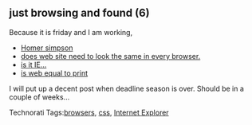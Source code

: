 <article><h2>just browsing and found (6)</h2><p>Because it is friday and I am working,</p><ul><li><a href="http://nedbatchelder.com/blog/200805/css_homer_animated.html">Homer simpson</a></li><li><a href="http://dowebsitesneedtolookexactlythesameineverybrowser.com/">does web site need to look the same in every browser.</a></li><li><a href="http://isitafuckingirritatingbrowser.com/">is it IE...</a></li><li><a href="http://iswebequaltoprint.com/">is web equal to print</a></li></ul><p>I will put up a decent post when deadline season is over. Should be in a couple of weeks...</p><!-- Technorati Tags Start --><p>Technorati Tags:<a href="http://technorati.com/tag/browsers" rel="tag">browsers</a>, <a href="http://technorati.com/tag/css" rel="tag">css</a>, <a href="http://technorati.com/tag/Internet%20Explorer" rel="tag">Internet Explorer</a></p><!-- Technorati Tags End --></article>